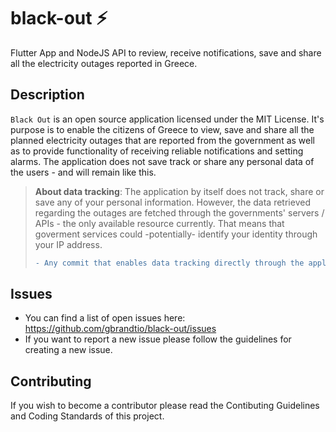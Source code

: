# black-out :zap:
Flutter App and NodeJS API to review, receive notifications, save and share all the electricity outages reported in Greece.

## Description
`Black Out` is an open source application licensed under the MIT License. It's purpose is to enable the citizens of Greece to view, save and share all the planned electricity outages that are reported from the government as well as to provide functionality of receiving reliable notifications and setting alarms. The application does not save track or share any personal data of the users - and will remain like this.

> **About data tracking**: The application by itself does not track, share or save any of your personal information. However, the data retrieved regarding the outages are fetched through the governments' servers / APIs - the only available resource currently. That means that goverment services could -potentially- identify your identity through your IP address. 
> ```diff 
> - Any commit that enables data tracking directly through the application will be rejected. 
> ```

## Issues
- You can find a list of open issues here: https://github.com/gbrandtio/black-out/issues
- If you want to report a new issue please follow the guidelines for creating a new issue.

## Contributing
If you wish to become a contributor please read the Contibuting Guidelines and Coding Standards of this project.
